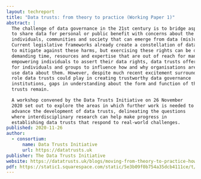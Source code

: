 ```yaml
---
layout: techreport
title: "Data trusts: from theory to practice (Working Paper 1)"
abstract: |
  The challenge of data governance in the 21st century is to bridge aspirations
  to share data for personal or public benefit with concerns about the harms to
  individuals, communities and society that can emerge from data (mis)use.
  Current legislative frameworks already create a constellation of data rights
  to mitigate against these harms, but exercising these rights can be difficult,
  demanding time, resources and expertise that are out of reach for many. By
  empowering individuals to assert their data rights, data trusts offer a way
  for individuals and groups to influence how and why organisations are able to
  use data about them. However, despite much recent excitement surrounding the
  role data trusts could play in creating trustworthy data governance
  institutions, gaps in understanding about the form and function of these
  trusts remain.

  A workshop convened by the Data Trusts Initiative on 26 November
  2020 set out to explore the areas in which further work is needed to
  advance the development of data trusts, delineating the questions
  where interdisciplinary research can help make progress in
  establishing data trusts that respond to real-world challenges.
published: 2020-11-26
author:
  - consortium:
      name: Data Trusts Initiative
      url: https://datatrusts.uk
publisher: The Data Trusts Initiative
website: https://datatrusts.uk/blogs/moving-from-theory-to-practice-how-do-we-create-real-world-data-trusts
pdf: https://static1.squarespace.com/static/5e3b09f0b754a35dcb4111ce/t/5fdb21f9537b3a6ff2315429/1608196603713/Working+Paper+1+-+data+trusts+-+from+theory+to+practice.pdf
---
```


